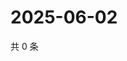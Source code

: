 # 2025-06-02

共 0 条

<!-- BEGIN ZHIHUQUESTIONS -->
<!-- 最后更新时间 Mon Jun 02 2025 17:13:25 GMT+0800 (China Standard Time) -->

<!-- END ZHIHUQUESTIONS -->

